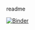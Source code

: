 readme

[![Binder](https://mybinder.org/badge_logo.svg)](https://mybinder.org/v2/gh/biovcnet/topic-python-Lesson8-bindercontent/master)
